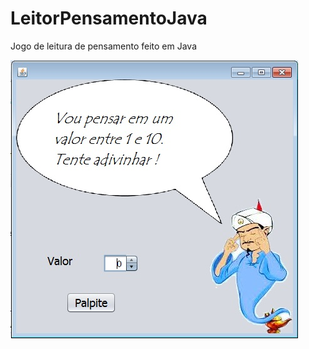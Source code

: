 # LeitorPensamentoJava
Jogo de leitura de pensamento feito em Java

![Screenshot](progLeitorPensamento.jpg)
